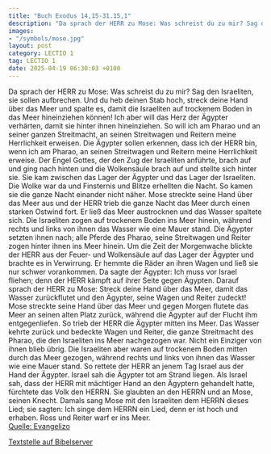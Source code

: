 ```yaml
---
title: "Buch Exodus 14,15-31.15,1"
description: "Da sprach der HERR zu Mose: Was schreist du zu mir? Sag den Israeliten, sie sollen aufbrechen. Und du heb deinen Stab hoch, streck deine Hand über das Meer und spalte es, damit die Israeliten auf trockenem Boden in das Meer hineinziehen können! Ich aber will das Herz der Ägypter ...."
images:
- "/symbols/mose.jpg"
layout: post
category: LECTIO 1
tag: LECTIO 1
date: 2025-04-19 06:30:03 +0100
---
```

Da sprach der HERR zu Mose: Was schreist du zu mir? Sag den Israeliten, sie sollen aufbrechen.
Und du heb deinen Stab hoch, streck deine Hand über das Meer und spalte es, damit die Israeliten auf trockenem Boden in das Meer hineinziehen können!
Ich aber will das Herz der Ägypter verhärten, damit sie hinter ihnen hineinziehen.<!--more--> So will ich am Pharao und an seiner ganzen Streitmacht, an seinen Streitwagen und Reitern meine Herrlichkeit erweisen.
Die Ägypter sollen erkennen, dass ich der HERR bin, wenn ich am Pharao, an seinen Streitwagen und Reitern meine Herrlichkeit erweise.
Der Engel Gottes, der den Zug der Israeliten anführte, brach auf und ging nach hinten und die Wolkensäule brach auf und stellte sich hinter sie.
Sie kam zwischen das Lager der Ägypter und das Lager der Israeliten. Die Wolke war da und Finsternis und Blitze erhellten die Nacht. So kamen sie die ganze Nacht einander nicht näher.
Mose streckte seine Hand über das Meer aus und der HERR trieb die ganze Nacht das Meer durch einen starken Ostwind fort. Er ließ das Meer austrocknen und das Wasser spaltete sich.
Die Israeliten zogen auf trockenem Boden ins Meer hinein, während rechts und links von ihnen das Wasser wie eine Mauer stand.
Die Ägypter setzten ihnen nach; alle Pferde des Pharao, seine Streitwagen und Reiter zogen hinter ihnen ins Meer hinein.
Um die Zeit der Morgenwache blickte der HERR aus der Feuer- und Wolkensäule auf das Lager der Ägypter und brachte es in Verwirrung.
Er hemmte die Räder an ihren Wagen und ließ sie nur schwer vorankommen. Da sagte der Ägypter: Ich muss vor Israel fliehen; denn der HERR kämpft auf ihrer Seite gegen Ägypten.
Darauf sprach der HERR zu Mose: Streck deine Hand über das Meer, damit das Wasser zurückflutet und den Ägypter, seine Wagen und Reiter zudeckt!
Mose streckte seine Hand über das Meer und gegen Morgen flutete das Meer an seinen alten Platz zurück, während die Ägypter auf der Flucht ihm entgegenliefen. So trieb der HERR die Ägypter mitten ins Meer.
Das Wasser kehrte zurück und bedeckte Wagen und Reiter, die ganze Streitmacht des Pharao, die den Israeliten ins Meer nachgezogen war. Nicht ein Einziger von ihnen blieb übrig.
Die Israeliten aber waren auf trockenem Boden mitten durch das Meer gezogen, während rechts und links von ihnen das Wasser wie eine Mauer stand.
So rettete der HERR an jenem Tag Israel aus der Hand der Ägypter. Israel sah die Ägypter tot am Strand liegen.
Als Israel sah, dass der HERR mit mächtiger Hand an den Ägyptern gehandelt hatte, fürchtete das Volk den HERRN. Sie glaubten an den HERRN und an Mose, seinen Knecht.
Damals sang Mose mit den Israeliten dem HERRN dieses Lied; sie sagten: Ich singe dem HERRN ein Lied, denn er ist hoch und erhaben. Ross und Reiter warf er ins Meer.<br>
[Quelle: Evangelizo](https://evangeliumtagfuertag.org/DE/gospel)

[Textstelle auf Bibelserver](https://www.bibleserver.com/EU/2.Mose14,15-31.15,1)
